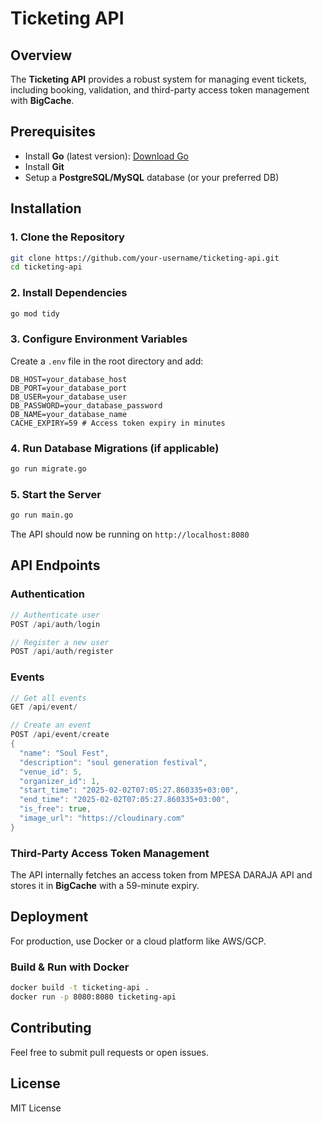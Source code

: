 # Ticketing API

## Overview
The **Ticketing API** provides a robust system for managing event tickets, including booking, validation, and third-party access token management with **BigCache**.

## Prerequisites
- Install **Go** (latest version): [Download Go](https://go.dev/dl/)
- Install **Git**
- Setup a **PostgreSQL/MySQL** database (or your preferred DB)

## Installation
### 1. Clone the Repository
```sh
git clone https://github.com/your-username/ticketing-api.git
cd ticketing-api
```

### 2. Install Dependencies
```sh
go mod tidy
```

### 3. Configure Environment Variables
Create a `.env` file in the root directory and add:
```env
DB_HOST=your_database_host
DB_PORT=your_database_port
DB_USER=your_database_user
DB_PASSWORD=your_database_password
DB_NAME=your_database_name
CACHE_EXPIRY=59 # Access token expiry in minutes
```

### 4. Run Database Migrations (if applicable)
```sh
go run migrate.go
```

### 5. Start the Server
```sh
go run main.go
```
The API should now be running on `http://localhost:8080`

## API Endpoints
### Authentication
```go
// Authenticate user
POST /api/auth/login

// Register a new user
POST /api/auth/register
```

### Events
```go
// Get all events
GET /api/event/

// Create an event
POST /api/event/create
{
  "name": "Soul Fest",
  "description": "soul generation festival",
  "venue_id": 5,
  "organizer_id": 1,
  "start_time": "2025-02-02T07:05:27.860335+03:00",
  "end_time": "2025-02-02T07:05:27.860335+03:00",
  "is_free": true,
  "image_url": "https://cloudinary.com"
}


```



### Third-Party Access Token Management
The API internally fetches an access token from MPESA DARAJA API and stores it in **BigCache** with a 59-minute expiry.


## Deployment
For production, use Docker or a cloud platform like AWS/GCP.

### Build & Run with Docker
```sh
docker build -t ticketing-api .
docker run -p 8080:8080 ticketing-api
```

## Contributing
Feel free to submit pull requests or open issues.

## License
MIT License

